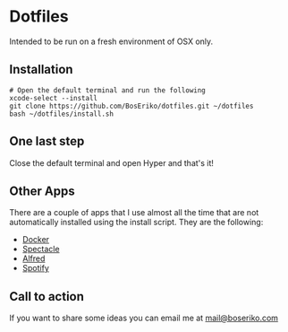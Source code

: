 # Dotfiles
Intended to be run on a fresh environment of OSX only.

## Installation

    # Open the default terminal and run the following
    xcode-select --install
    git clone https://github.com/BosEriko/dotfiles.git ~/dotfiles
    bash ~/dotfiles/install.sh

## One last step
Close the default terminal and open Hyper and that's it!

## Other Apps
There are a couple of apps that I use almost all the time that are not automatically installed using the install script. They are the following:
- [Docker](https://docs.docker.com/docker-for-mac/install/)
- [Spectacle](https://www.spectacleapp.com/)
- [Alfred](https://www.alfredapp.com/)
- [Spotify](https://www.spotify.com/ph/download/mac/)

## Call to action
If you want to share some ideas you can email me at mail@boseriko.com
